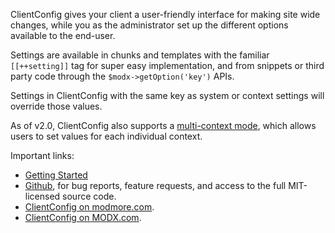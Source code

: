 ClientConfig gives your client a user-friendly interface for making site wide changes, while you as the administrator set up the different options available to the end-user. 

Settings are available in chunks and templates with the familiar `[[++setting]]` tag for super easy implementation, and from snippets or third party code through the `$modx->getOption('key')` APIs.

Settings in ClientConfig with the same key as system or context settings will override those values. 

As of v2.0, ClientConfig also supports a [multi-context mode](Multiple_Contexts), which allows users to set values for each individual context. 

Important links:

- [Getting Started](Getting_started)
- [Github](https://github.com/modmore/ClientConfig), for bug reports, feature requests, and access to the full MIT-licensed source code.
- [ClientConfig on modmore.com](https://modmore.com/extras/clientconfig/).
- [ClientConfig on MODX.com](https://modx.com/extras/package/clientconfig).
